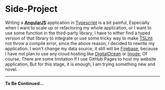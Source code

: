 # Side-Project

Writing a **[AngularJS](https://angularjs.org/)** application in [Typescript](https://www.typescriptlang.org/) is a bit painful, Especially when I want to scale up or refactoring my whole application, or I want to use some function in the third-party library, I have to  either find a typed version of that library to integrate or use some tricky way to make [TSLint](https://github.com/palantir/tslint) not throw a compile error, since the above reason, I decided to rewrite my application. I won't change my data source, it still will be [Firebase](https://firebase.google.com/), because I have not plan to use any cloud hosting like [DigitalOcean](https://www.digitalocean.com/) or [linode](https://www.linode.com/), 
Of course, There are some limitation if I use GitHub Pages to host my website application, But for this stage, it is enough, I am trying something new and novel.

---

**To Be Continued...**
